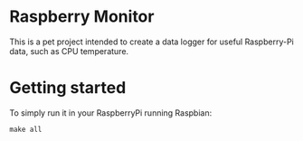 # Raspberry Monitor

This is a pet project intended to create a data logger for useful Raspberry-Pi data, such as CPU temperature.

# Getting started

To simply run it in your RaspberryPi running Raspbian:

```
make all

```
